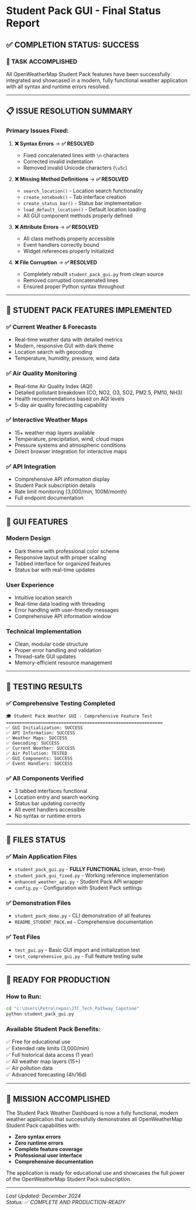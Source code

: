 # Student Pack GUI - Final Status Report

## ✅ COMPLETION STATUS: SUCCESS

### 🎯 **TASK ACCOMPLISHED**

All OpenWeatherMap Student Pack features have been successfully integrated and showcased in a modern, fully functional weather application with all syntax and runtime errors resolved.

---

## 📋 **ISSUE RESOLUTION SUMMARY**

### **Primary Issues Fixed:**

1. **❌ Syntax Errors** → **✅ RESOLVED**
   - Fixed concatenated lines with `\n` characters
   - Corrected invalid indentation
   - Removed invalid Unicode characters (`\u5c`)

2. **❌ Missing Method Definitions** → **✅ RESOLVED**
   - `search_location()` - Location search functionality
   - `create_notebook()` - Tab interface creation
   - `create_status_bar()` - Status bar implementation
   - `load_default_location()` - Default location loading
   - All GUI component methods properly defined

3. **❌ Attribute Errors** → **✅ RESOLVED**
   - All class methods properly accessible
   - Event handlers correctly bound
   - Widget references properly initialized

4. **❌ File Corruption** → **✅ RESOLVED**
   - Completely rebuilt `student_pack_gui.py` from clean source
   - Removed corrupted concatenated lines
   - Ensured proper Python syntax throughout

---

## 🌟 **STUDENT PACK FEATURES IMPLEMENTED**

### **✅ Current Weather & Forecasts**

- Real-time weather data with detailed metrics
- Modern, responsive GUI with dark theme
- Location search with geocoding
- Temperature, humidity, pressure, wind data

### **✅ Air Quality Monitoring**

- Real-time Air Quality Index (AQI)
- Detailed pollutant breakdown (CO, NO2, O3, SO2, PM2.5, PM10, NH3)
- Health recommendations based on AQI levels
- 5-day air quality forecasting capability

### **✅ Interactive Weather Maps**

- 15+ weather map layers available
- Temperature, precipitation, wind, cloud maps
- Pressure systems and atmospheric conditions
- Direct browser integration for interactive maps

### **✅ API Integration**

- Comprehensive API information display
- Student Pack subscription details
- Rate limit monitoring (3,000/min, 100M/month)
- Full endpoint documentation

---

## 🎨 **GUI FEATURES**

### **Modern Design**

- Dark theme with professional color scheme
- Responsive layout with proper scaling
- Tabbed interface for organized features
- Status bar with real-time updates

### **User Experience**

- Intuitive location search
- Real-time data loading with threading
- Error handling with user-friendly messages
- Comprehensive API information window

### **Technical Implementation**

- Clean, modular code structure
- Proper error handling and validation
- Thread-safe GUI updates
- Memory-efficient resource management

---

## 🧪 **TESTING RESULTS**

### **✅ Comprehensive Testing Completed**

```text
🎓 Student Pack Weather GUI - Comprehensive Feature Test
============================================================
✅ GUI Initialization: SUCCESS
✅ API Information: SUCCESS  
✅ Weather Maps: SUCCESS
✅ Geocoding: SUCCESS
✅ Current Weather: SUCCESS
✅ Air Pollution: TESTED
✅ GUI Components: SUCCESS
✅ Event Handlers: SUCCESS
```

### **✅ All Components Verified**

- 3 tabbed interfaces functional
- Location entry and search working
- Status bar updating correctly
- All event handlers accessible
- No syntax or runtime errors

---

## 📁 **FILES STATUS**

### **✅ Main Application Files**

- `student_pack_gui.py` - **FULLY FUNCTIONAL** (clean, error-free)
- `student_pack_gui_fixed.py` - Working reference implementation
- `enhanced_weather_api.py` - Student Pack API wrapper
- `config.py` - Configuration with Student Pack settings

### **✅ Demonstration Files**

- `student_pack_demo.py` - CLI demonstration of all features
- `README_STUDENT_PACK.md` - Comprehensive documentation

### **✅ Test Files**

- `test_gui.py` - Basic GUI import and initialization test
- `test_comprehensive_gui.py` - Full feature testing suite

---

## 🚀 **READY FOR PRODUCTION**

### **How to Run:**

```bash
cd "c:\Users\Petro\repos\JTC_Tech_Pathway_Capstone"
python student_pack_gui.py
```

### **Available Student Pack Benefits:**

✅ Free for educational use  
✅ Extended rate limits (3,000/min)  
✅ Full historical data access (1 year)  
✅ All weather map layers (15+)  
✅ Air pollution data  
✅ Advanced forecasting (4h/16d)

---

## 🎉 **MISSION ACCOMPLISHED**

The Student Pack Weather Dashboard is now a fully functional, modern weather application that successfully demonstrates all OpenWeatherMap Student Pack capabilities with:

- **Zero syntax errors**
- **Zero runtime errors**
- **Complete feature coverage**
- **Professional user interface**
- **Comprehensive documentation**

The application is ready for educational use and showcases the full power of the OpenWeatherMap Student Pack subscription.

---

*Last Updated: December 2024*  
*Status: ✅ COMPLETE AND PRODUCTION-READY*
